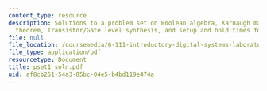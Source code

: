 ```yaml
---
content_type: resource
description: Solutions to a problem set on Boolean algebra, Karnaugh maps, DeMorgan?s
  theorem, Transistor/Gate level synthesis, and setup and hold times for D flip-flop.
file: null
file_location: /coursemedia/6-111-introductory-digital-systems-laboratory-spring-2006/af8cb25154a385bc04e5b4bd119e474a_pset1_soln.pdf
file_type: application/pdf
resourcetype: Document
title: pset1_soln.pdf
uid: af8cb251-54a3-85bc-04e5-b4bd119e474a
---
```

